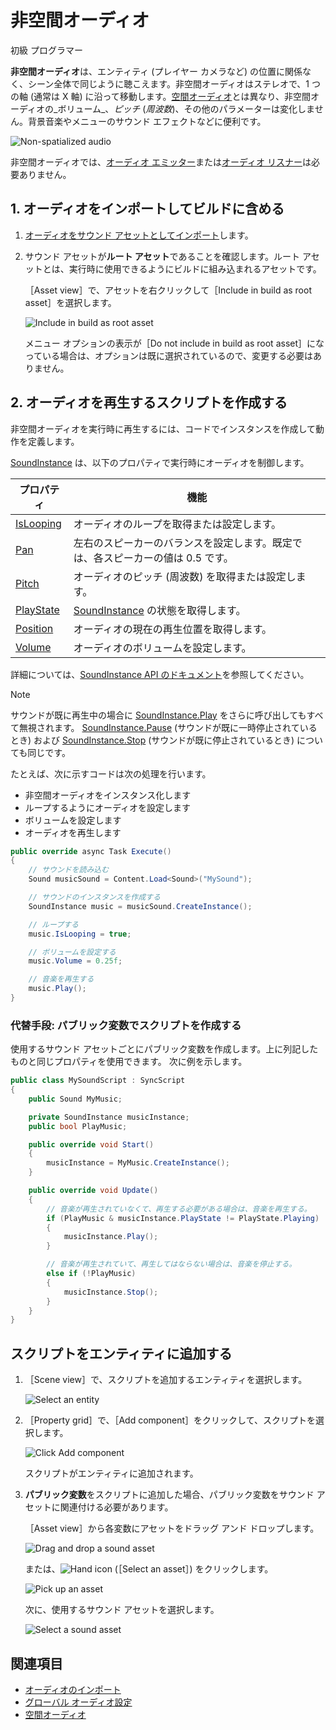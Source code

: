 # 非空間オーディオ

<span class="label label-doc-level">初級</span>
<span class="label label-doc-audience">プログラマー</span>

**非空間オーディオ**は、エンティティ (プレイヤー カメラなど) の位置に関係なく、シーン全体で同じように聴こえます。非空間オーディオはステレオで、1 つの軸 (通常は X 軸) に沿って移動します。[空間オーディオ](spatialized-audio.md)とは異なり、非空間オーディオの_ボリューム_、_ピッチ_ (_周波数_)、その他のパラメーターは変化しません。背景音楽やメニューのサウンド エフェクトなどに便利です。

![Non-spatialized audio](media/audio-index-non-spatialized-audio.png)

非空間オーディオでは、[オーディオ エミッター](audio-emitters.md)または[オーディオ リスナー](audio-listeners.md)は必要ありません。

## 1. オーディオをインポートしてビルドに含める

1. [オーディオをサウンド アセットとしてインポート](import-audio.md)します。

2. サウンド アセットが**ルート アセット**であることを確認します。ルート アセットとは、実行時に使用できるようにビルドに組み込まれるアセットです。

   ［Asset view］で、アセットを右クリックして［Include in build as root asset］を選択します。

    ![Include in build as root asset](media/audio-include-in-build-as-root-asset.png)

    メニュー オプションの表示が［Do not include in build as root asset］になっている場合は、オプションは既に選択されているので、変更する必要はありません。

## 2. オーディオを再生するスクリプトを作成する

非空間オーディオを実行時に再生するには、コードでインスタンスを作成して動作を定義します。

[SoundInstance](xref:Stride.Audio.SoundInstance) は、以下のプロパティで実行時にオーディオを制御します。

| プロパティ  | 機能 |
|-------    |-------|
| [IsLooping](xref:Stride.Audio.SoundInstance.IsLooping) | オーディオのループを取得または設定します。 |
| [Pan](xref:Stride.Audio.SoundInstance.Pan)       | 左右のスピーカーのバランスを設定します。既定では、各スピーカーの値は 0.5 です。 |
| [Pitch](xref:Stride.Audio.SoundInstance.Pitch)     | オーディオのピッチ (周波数) を取得または設定します。 |
| [PlayState](xref:Stride.Audio.SoundInstance.PlayState)	| [SoundInstance](xref:Stride.Audio.SoundInstance) の状態を取得します。 |
| [Position](xref:Stride.Audio.SoundInstance.Position)	| オーディオの現在の再生位置を取得します。 |
| [Volume](xref:Stride.Audio.SoundInstance.Volume)	| オーディオのボリュームを設定します。 |

詳細については、[SoundInstance API のドキュメント](xref:Stride.Audio.SoundInstance)を参照してください。

> [!NOTE]
サウンドが既に再生中の場合に [SoundInstance.Play](xref:Stride.Audio.SoundInstance.Play) をさらに呼び出してもすべて無視されます。
[SoundInstance.Pause](xref:Stride.Audio.SoundInstance.Pause) (サウンドが既に一時停止されているとき) および [SoundInstance.Stop](xref:Stride.Audio.SoundInstance.Stop) (サウンドが既に停止されているとき) についても同じです。

たとえば、次に示すコードは次の処理を行います。

* 非空間オーディオをインスタンス化します
* ループするようにオーディオを設定します
* ボリュームを設定します
* オーディオを再生します

```cs
public override async Task Execute()
{
    // サウンドを読み込む
    Sound musicSound = Content.Load<Sound>("MySound");

    // サウンドのインスタンスを作成する
    SoundInstance music = musicSound.CreateInstance();

    // ループする
    music.IsLooping = true;

    // ボリュームを設定する
    music.Volume = 0.25f;

    // 音楽を再生する
    music.Play();
}
```

### 代替手段: パブリック変数でスクリプトを作成する

使用するサウンド アセットごとにパブリック変数を作成します。上に列記したものと同じプロパティを使用できます。
次に例を示します。

```cs
public class MySoundScript : SyncScript
{
    public Sound MyMusic;

    private SoundInstance musicInstance;
    public bool PlayMusic;

    public override void Start()
    {
        musicInstance = MyMusic.CreateInstance();
    }

    public override void Update()
    {
        // 音楽が再生されていなくて、再生する必要がある場合は、音楽を再生する。
        if (PlayMusic & musicInstance.PlayState != PlayState.Playing)
        {
            musicInstance.Play();
        }

        // 音楽が再生されていて、再生してはならない場合は、音楽を停止する。
        else if (!PlayMusic)
        {
            musicInstance.Stop();
        }
    }
}
```
## スクリプトをエンティティに追加する

1. ［Scene view］で、スクリプトを追加するエンティティを選択します。

    ![Select an entity](media/audio-add-audiolistener-component-select-entity.png)

2. ［Property grid］で、［Add component］をクリックして、スクリプトを選択します。

    ![Click Add component](media/audio-emitters-add-script-component.png)

    スクリプトがエンティティに追加されます。

3. **パブリック変数**をスクリプトに追加した場合、パブリック変数をサウンド アセットに関連付ける必要があります。

   ［Asset view］から各変数にアセットをドラッグ アンド ドロップします。

    ![Drag and drop a sound asset](media/entity-audio-drag-and-drop-audio-asset-to-script-component.gif)

    または、![Hand icon](~/manual/game-studio/media/hand-icon.png) (［Select an asset］) をクリックします。

    ![Pick up an asset](media/audio-play-script-component-pick-an-asset.png)

    次に、使用するサウンド アセットを選択します。

    ![Select a sound asset](media/audio-play-audioemitter-component-add-select-audio-asset.png)

## 関連項目
* [オーディオのインポート](import-audio.md)
* [グローバル オーディオ設定](global-audio-settings.md)
* [空間オーディオ](spatialized-audio.md)
